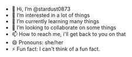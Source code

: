 - 👋 Hi, I’m @stardust0873
- 👀 I’m interested in a lot of things
- 🌱 I’m currently learning many things
- 💞️ I’m looking to collaborate on some things
- 📫 How to reach me, i'll get back to you on that
- 😄 Pronouns: she/her
- ⚡ Fun fact: I can't think of a fun fact.

<!---
stardust0873/stardust0873 is a ✨ special ✨ repository because its `README.md` (this file) appears on your GitHub profile.
You can click the Preview link to take a look at your changes.
--->
